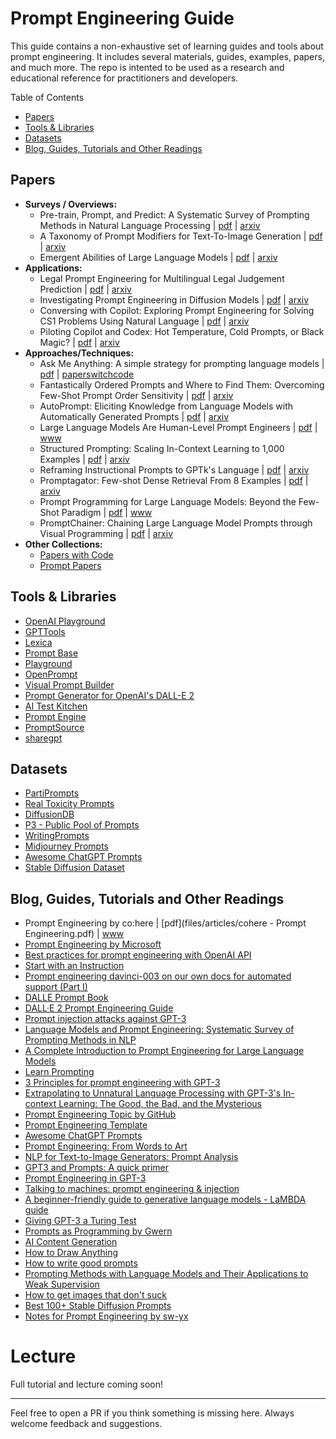 # Prompt Engineering Guide



This guide contains a non-exhaustive set of learning guides and tools about prompt engineering. It includes several materials, guides, examples, papers, and much more. The repo is intented to be used as a research and educational reference for practitioners and developers.

Table of Contents

- [Papers](#papers)
- [Tools & Libraries](#tools--libraries)
- [Datasets](#datasets)
- [Blog, Guides, Tutorials and Other Readings](#blog-guides-tutorials-and-other-readings)

## Papers

- **Surveys / Overviews:**
  - Pre-train, Prompt, and Predict: A Systematic Survey of Prompting Methods in Natural Language Processing | [pdf](files/Pre-train%2C%20Prompt%2C%20and%20Predict%20A%20Systematic%20Survey%20of%20Prompting%20Methods%20in%20Natural%20Language%20Processing.2107.13586.pdf) | [arxiv](https://arxiv.org/abs/2107.13586) 
  - A Taxonomy of Prompt Modifiers for Text-To-Image Generation | [pdf]() | [arxiv](https://arxiv.org/abs/2204.13988)
  - Emergent Abilities of Large Language Models | [pdf](files/Emergent%20Abilities%20of%20Large%20Language%20Models.2206.07682.pdf) | [arxiv](https://arxiv.org/abs/2206.07682)
- **Applications:**
  - Legal Prompt Engineering for Multilingual Legal Judgement Prediction | [pdf](files/Legal%20Prompt%20Engineering%20for%20Multilingual%20Legal%20Judgement%20Prediction.2212.02199.pdf) | [arxiv](https://arxiv.org/abs/2212.02199)
  - Investigating Prompt Engineering in Diffusion Models | [pdf](files/Investigating%20Prompt%20Engineering%20in%20Diffusion%20Models.2211.15462.pdf) | [arxiv](https://arxiv.org/abs/2211.15462)
  - Conversing with Copilot: Exploring Prompt Engineering for Solving CS1 Problems Using Natural Language | [pdf](files/Conversing%20with%20Copilot%20Exploring%20Prompt%20Engineering%20for%20Solving%20CS1%20Problems%20Using%20Natural%20Language.2210.15157.pdf) | [arxiv](https://arxiv.org/abs/2210.15157)
  - Piloting Copilot and Codex: Hot Temperature, Cold Prompts, or Black Magic? | [pdf](files/Piloting%20Copilot%20and%20Codex%20-%20Hot%20Temperature,%20Cold%20Prompts,%20or%20Black%20Magic.2210.14699.pdf) | [arxiv](https://arxiv.org/abs/2210.14699)
- **Approaches/Techniques:**
  - Ask Me Anything: A simple strategy for prompting language models | [pdf](files/Ask%20Me%20Anything%20-%20A%20simple%20strategy%20for%20prompting%20language%20models.2210.02441v3.pdf) | [paperswitchcode](https://paperswithcode.com/paper/ask-me-anything-a-simple-strategy-for)
  - Fantastically Ordered Prompts and Where to Find Them: Overcoming Few-Shot Prompt Order Sensitivity | [pdf](files/Fantastically%20Ordered%20Prompts%20and%20Where%20to%20Find%20Them%20-%20Overcoming%20Few-Shot%20Prompt%20Order%20Sensitivity.2104.08786.pdf) | [arxiv](https://arxiv.org/abs/2104.08786)
  - AutoPrompt: Eliciting Knowledge from Language Models with Automatically Generated Prompts | [pdf](files/AutoPrompt%20-%20Eliciting%20Knowledge%20from%20Language%20Models%20with%20Automatically%20Generated%20Prompts.2010.15980.pdf) | [arxiv](https://arxiv.org/abs/2010.15980)
  - Large Language Models Are Human-Level Prompt Engineers | [pdf](files/Large%20Language%20Models%20Are%20Human-Level%20Prompt%20Engineers.2211.01910.pdf) | [www](https://sites.google.com/view/automatic-prompt-engineer?pli=1)
  - Structured Prompting: Scaling In-Context Learning to 1,000 Examples | [pdf](files/Structured%20Prompting%20-%20Scaling%20In-Context%20Learning%20to%201,000%20Examples.2212.06713.pdf) | [arxiv](https://arxiv.org/abs/2212.06713)
  - Reframing Instructional Prompts to GPTk's Language | [pdf](files/Reframing%20Instructional%20Prompts%20to%20GPTks%20Language.2109.07830.pdf) | [arxiv](https://arxiv.org/abs/2109.07830)
  - Promptagator: Few-shot Dense Retrieval From 8 Examples | [pdf](files/Promptagator%20-%20Few-shot%20Dense%20Retrieval%20From%208%20Examples.2209.11755.pdf) | [arxiv](https://arxiv.org/abs/2209.11755)
  - Prompt Programming for Large Language Models: Beyond the Few-Shot Paradigm | [pdf](files/Prompt%20Programming%20for%20Large%20Language%20Models%20-%20Beyond%20the%20Few-Shot%20Paradigm.2102.07350.pdf) | [www](https://www.arxiv-vanity.com/papers/2102.07350/)
  - PromptChainer: Chaining Large Language Model Prompts through Visual Programming | [pdf](files/PromptChainer%20-%20Chaining%20Large%20Language%20Model%20Prompts%20through%20Visual%20Programming.2203.06566.pdf) | [arxiv](https://arxiv.org/abs/2203.06566)
- **Other Collections:**
  - [Papers with Code](https://paperswithcode.com/task/prompt-engineering)
  - [Prompt Papers](https://github.com/thunlp/PromptPapers#papers)

## Tools & Libraries

- [OpenAI Playground](https://beta.openai.com/playground)
- [GPTTools](https://gpttools.com/comparisontool)
- [Lexica](https://lexica.art/)
- [Prompt Base](https://promptbase.com/)
- [Playground](https://playgroundai.com/)
- [OpenPrompt](https://github.com/thunlp/OpenPrompt)
- [Visual Prompt Builder](https://tools.saxifrage.xyz/prompt)
- [Prompt Generator for OpenAI's DALL-E 2](http://dalle2-prompt-generator.s3-website-us-west-2.amazonaws.com/)
- [AI Test Kitchen](https://aitestkitchen.withgoogle.com/)
- [Prompt Engine](https://github.com/microsoft/prompt-engine)
- [PromptSource](https://github.com/bigscience-workshop/promptsource)
- [sharegpt](https://sharegpt.com/)

## Datasets
- [PartiPrompts](https://parti.research.google/)
- [Real Toxicity Prompts](https://allenai.org/data/real-toxicity-prompts)
- [DiffusionDB](https://github.com/poloclub/diffusiondb)
- [P3 - Public Pool of Prompts](https://huggingface.co/datasets/bigscience/P3)
- [WritingPrompts](WritingPrompts)
- [Midjourney Prompts](https://huggingface.co/datasets/succinctly/midjourney-prompts)
- [Awesome ChatGPT Prompts](https://huggingface.co/datasets/fka/awesome-chatgpt-prompts)
- [Stable Diffusion Dataset](https://huggingface.co/datasets/Gustavosta/Stable-Diffusion-Prompts)

## Blog, Guides, Tutorials and Other Readings
- Prompt Engineering by co:here | [pdf](files/articles/cohere - Prompt Engineering.pdf) | [www](https://docs.cohere.ai/docs/prompt-engineering)
- [Prompt Engineering by Microsoft](https://microsoft.github.io/prompt-engineering/)
- [Best practices for prompt engineering with OpenAI API](https://help.openai.com/en/articles/6654000-best-practices-for-prompt-engineering-with-openai-api)
- [Start with an Instruction](https://beta.openai.com/docs/quickstart/start-with-an-instruction)
- [Prompt engineering davinci-003 on our own docs for automated support (Part I)](https://www.patterns.app/blog/2022/12/21/finetune-llm-tech-support/)
- [DALLE Prompt Book](https://dallery.gallery/the-dalle-2-prompt-book/)
- [DALL·E 2 Prompt Engineering Guide](https://docs.google.com/document/d/11WlzjBT0xRpQhP9tFMtxzd0q6ANIdHPUBkMV-YB043U/edit#)
- [Prompt injection attacks against GPT-3](https://simonwillison.net/2022/Sep/12/prompt-injection/)
- [Language Models and Prompt Engineering: Systematic Survey of Prompting Methods in NLP](https://youtube.com/watch?v=OsbUfL8w-mo&feature=shares)
- [A Complete Introduction to Prompt Engineering for Large Language Models](https://www.mihaileric.com/posts/a-complete-introduction-to-prompt-engineering/)
- [Learn Prompting](https://learnprompting.org/)
- [3 Principles for prompt engineering with GPT-3](https://www.linkedin.com/pulse/3-principles-prompt-engineering-gpt-3-ben-whately/)
- [Extrapolating to Unnatural Language Processing with GPT-3's In-context Learning: The Good, the Bad, and the Mysterious](http://ai.stanford.edu/blog/in-context-learning/)
- [Prompt Engineering Topic by GitHub](https://github.com/topics/prompt-engineering)
- [Prompt Engineering Template](https://docs.google.com/spreadsheets/d/1-snKDn38-KypoYCk9XLPg799bHcNFSBAVu2HVvFEAkA/edit#gid=0)
- [Awesome ChatGPT Prompts](https://github.com/f/awesome-chatgpt-prompts)
- [Prompt Engineering: From Words to Art](https://www.saxifrage.xyz/post/prompt-engineering)
- [NLP for Text-to-Image Generators: Prompt Analysis](https://heartbeat.comet.ml/nlp-for-text-to-image-generators-prompt-analysis-part-1-5076a44d8365)
- [GPT3 and Prompts: A quick primer](https://buildspace.so/notes/intro-to-gpt3-prompts)
- [Prompt Engineering in GPT-3](https://www.analyticsvidhya.com/blog/2022/05/prompt-engineering-in-gpt-3/)
- [Talking to machines: prompt engineering & injection](https://artifact-research.com/artificial-intelligence/talking-to-machines-prompt-engineering-injection/)
- [A beginner-friendly guide to generative language models - LaMBDA guide](https://aitestkitchen.withgoogle.com/how-lamda-works)
- [Giving GPT-3 a Turing Test](https://lacker.io/ai/2020/07/06/giving-gpt-3-a-turing-test.html)
- [Prompts as Programming by Gwern](https://www.gwern.net/GPT-3#prompts-as-programming)
- [AI Content Generation](https://www.jonstokes.com/p/ai-content-generation-part-1-machine)
- [How to Draw Anything](https://andys.page/posts/how-to-draw/)
- [How to write good prompts](https://andymatuschak.org/prompts/)
- [Prompting Methods with Language Models and Their Applications to Weak Supervision](https://snorkel.ai/prompting-methods-with-language-models-nlp/)
- [How to get images that don't suck](https://www.reddit.com/r/StableDiffusion/comments/x41n87/how_to_get_images_that_dont_suck_a/)
- [Best 100+ Stable Diffusion Prompts](https://mpost.io/best-100-stable-diffusion-prompts-the-most-beautiful-ai-text-to-image-prompts/)
- [Notes for Prompt Engineering by sw-yx](https://github.com/sw-yx/ai-notes)

# Lecture
Full tutorial and lecture coming soon!

---
Feel free to open a PR if you think something is missing here. Always welcome feedback and suggestions.
